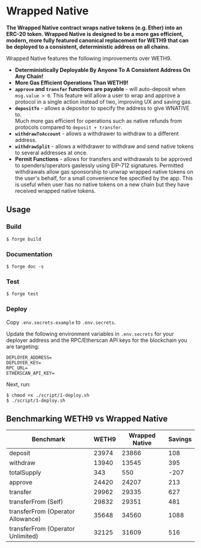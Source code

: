 # Wrapped Native

**The Wrapped Native contract wraps native tokens (e.g. Ether) into an ERC-20 token.  Wrapped Native is designed to be a more gas efficient, modern, more fully featured canonical replacement for WETH9 that can be deployed to a consistent, deterministic address on all chains.**

Wrapped Native features the following improvements over WETH9.

 - **Deterministically Deployable By Anyone To A Consistent Address On Any Chain!**
 - **More Gas Efficient Operations Than WETH9!**
 - **`approve` and `transfer` functions are payable** - will auto-deposit when `msg.value > 0`.  This feature will allow a user to wrap and approve a protocol in a single action instead of two, improving UX and saving gas.
 - **`depositTo`** - allows a depositor to specify the address to give WNATIVE to.  
   Much more gas efficient for operations such as native refunds from protocols compared to `deposit + transfer`.
 - **`withdrawToAccount`** - allows a withdrawer to withdraw to a different address.
 - **`withdrawSplit`** - allows a withdrawer to withdraw and send native tokens to several addresses at once.
 - **Permit Functions** - allows for transfers and withdrawals to be approved to spenders/operators gaslessly using EIP-712 signatures. Permitted withdrawals allow gas sponsorship to unwrap wrapped native tokens on the user's behalf, for a small convenience fee specified by the app. This is useful when user has no native tokens on a new chain but they have received wrapped native tokens.

## Usage

### Build

```shell
$ forge build
```

### Documentation
```shell
$ forge doc -s
```

### Test

```shell
$ forge test
```

### Deploy

Copy `.env.secrets.example` to `.env.secrets`.

Update the following environment variables in `.env.secrets` for your deployer address and the RPC/Etherscan API keys for the blockchain you are targeting:

```env
DEPLOYER_ADDRESS=
DEPLOYER_KEY=
RPC_URL=
ETHERSCAN_API_KEY=
```

Next, run:

```shell
$ chmod +x ./script/1-deploy.sh
$ ./script/1-deploy.sh
```

## Benchmarking WETH9 vs Wrapped Native

| Benchmark                         | WETH9  | Wrapped Native | Savings |
|-----------------------------------|--------|----------------|---------|
| deposit                           | 23974  | 23866          | 108     |
| withdraw                          | 13940  | 13545          | 395     |
| totalSupply                       | 343    | 550            | -207    |
| approve                           | 24420  | 24207          | 213     |
| transfer                          | 29962  | 29335          | 627     |
| transferFrom (Self)               | 29832  | 29351          | 481     |
| transferFrom (Operator Allowance) | 35648  | 34560          | 1088    |
| transferFrom (Operator Unlimited) | 32125  | 31609          | 516     |